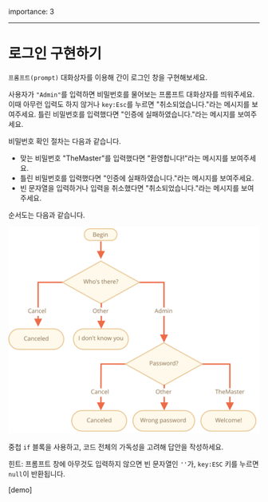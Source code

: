 importance: 3

---

# 로그인 구현하기

`프롬프트(prompt)` 대화상자를 이용해 간이 로그인 창을 구현해보세요.

사용자가 `"Admin"`를 입력하면 비밀번호를 물어보는 프롬프트 대화상자를 띄워주세요. 이때 아무런 입력도 하지 않거나 `key:Esc`를 누르면 "취소되었습니다."라는 메시지를 보여주세요. 틀린 비밀번호를 입력했다면 "인증에 실패하였습니다."라는 메시지를 보여주세요.

비밀번호 확인 절차는 다음과 같습니다.

- 맞는 비밀번호 "TheMaster"를 입력했다면 "환영합니다!"라는 메시지를 보여주세요.
- 틀린 비밀번호를 입력했다면 "인증에 실패하였습니다."라는 메시지를 보여주세요.
- 빈 문자열을 입력하거나 입력을 취소했다면 "취소되었습니다."라는 메시지를 보여주세요.

순서도는 다음과 같습니다.

![](ifelse_task.svg)

중첩 `if` 블록을 사용하고, 코드 전체의 가독성을 고려해 답안을 작성하세요.

힌트:  프롬프트 창에 아무것도 입력하지 않으면 빈 문자열인 `''`가, `key:ESC` 키를 누르면 `null`이 반환됩니다.

[demo]

